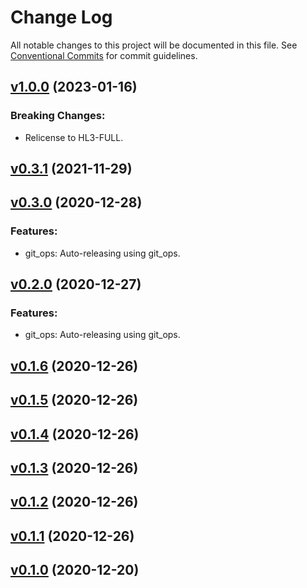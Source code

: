 # Change Log

All notable changes to this project will be documented in this file.
See [Conventional Commits](Https://conventionalcommits.org) for commit guidelines.

<!-- changelog -->

## [v1.0.0](https://gitlab.com/jimsy/wafer/compare/v0.3.1...v1.0.0) (2023-01-16)
### Breaking Changes:

* Relicense to HL3-FULL.



## [v0.3.1](https://gitlab.com/jimsy/wafer/compare/v0.3.0...v0.3.1) (2021-11-29)




## [v0.3.0](https://gitlab.com/jimsy/wafer/compare/v0.2.0...v0.3.0) (2020-12-28)




### Features:

* git_ops: Auto-releasing using git_ops.

## [v0.2.0](https://gitlab.com/jimsy/wafer/compare/v0.1.6...v0.2.0) (2020-12-27)




### Features:

* git_ops: Auto-releasing using git_ops.

## [v0.1.6](https://gitlab.com/jimsy/wafer/compare/v0.1.5...v0.1.6) (2020-12-26)




## [v0.1.5](https://gitlab.com/jimsy/wafer/compare/v0.1.4...v0.1.5) (2020-12-26)




## [v0.1.4](https://gitlab.com/jimsy/wafer/compare/v0.1.3...v0.1.4) (2020-12-26)




## [v0.1.3](https://gitlab.com/jimsy/wafer/compare/v0.1.2...v0.1.3) (2020-12-26)




## [v0.1.2](https://gitlab.com/jimsy/wafer/compare/v0.1.1...v0.1.2) (2020-12-26)




## [v0.1.1](https://gitlab.com/jimsy/wafer/compare/v0.1.0...v0.1.1) (2020-12-26)




## [v0.1.0](https://gitlab.com/jimsy/wafer/compare/v0.1.0...v0.1.0) (2020-12-20)



